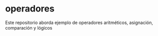# operadores
Este repositorio aborda ejemplo de operadores aritméticos, asignación, comparación y lógicos
